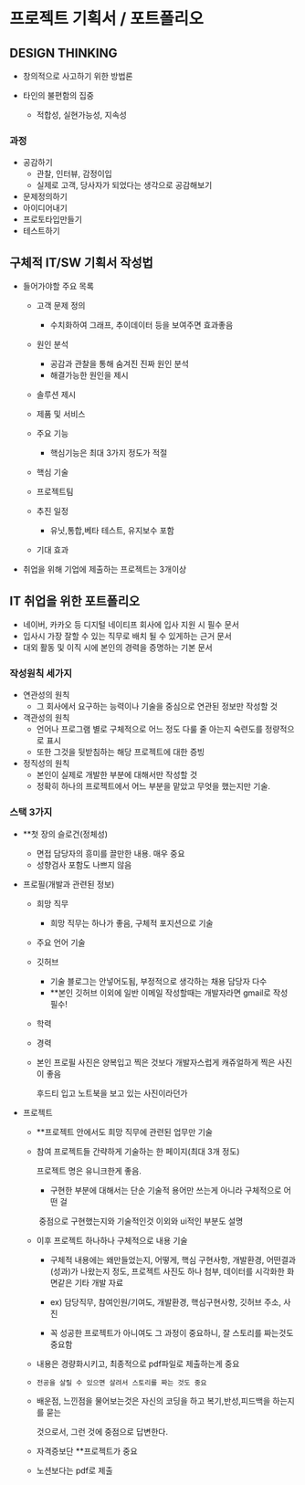 # 프로젝트 기획서 / 포트폴리오

## DESIGN THINKING

- 창의적으로 사고하기 위한 방법론

- 타인의 불편함의 집중
  - 적합성, 실현가능성, 지속성

### 과정

- 공감하기
  - 관찰, 인터뷰, 감정이입
  - 실제로 고객, 당사자가 되었다는 생각으로 공감해보기
- 문제정의하기
- 아이디어내기
- 프로토타입만들기
- 테스트하기

## 구체적 IT/SW 기획서 작성법

- 들어가야할 주요 목록

  - 고객 문제 정의
    - 수치화하여 그래프, 추이데이터 등을 보여주면 효과좋음

  - 원인 분석
    - 공감과 관찰을 통해 숨겨진 진짜 원인 분석
    - 해결가능한 원인을 제시
  - 솔루션 제시
  - 제품 및 서비스
  - 주요 기능
    - 핵심기능은 최대 3가지 정도가 적절
  - 핵심 기술
  - 프로젝트팀
  - 추진 일정
    - 유닛,통합,베타 테스트, 유지보수 포함
  - 기대 효과

- 취업을 위해 기업에 제출하는 프로젝트는 3개이상

## IT 취업을 위한 포트폴리오

- 네이버, 카카오 등 디지털 네이티프 회사에 입사 지원 시 필수 문서
- 입사시 가장 잘할 수 있는 직무로 배치 될 수 있게하는 근거 문서
- 대외 활동 및 이직 시에 본인의 경력을 증명하는 기본 문서

### 작성원칙 세가지

- 연관성의 원칙
  - 그 회사에서 요구하는 능력이나 기술을 중심으로 연관된 정보만 작성할 것
- 객관성의 원칙
  - 언어나 프로그램 별로 구체적으로 어느 정도 다룰 줄 아는지 숙련도를 정량적으로 표시
  - 또한 그것을 뒷받침하는 해당 프로젝트에 대한 증빙
- 정직성의 원칙
  - 본인이 실제로 개발한 부분에 대해서만 작성할 것
  - 정확히 하나의 프로젝트에서 어느 부분을 맡았고 무엇을 했는지만 기술.

### 스택 3가지

- **첫 장의 슬로건(정체성)

  - 면접 담당자의 흥미를 끌만한 내용. 매우 중요
  - 성향검사 포함도 나쁘지 않음

- 프로필(개발과 관련된 정보)

  - 희망 직무
  
    - 희망 직무는 하나가 좋음, 구체적 포지션으로 기술
  
  - 주요 언어 기술
  
  - 깃허브
  
    - 기술 블로그는 안넣어도됨, 부정적으로 생각하는 채용 담당자 다수
    - **본인 깃허브 이외에 일반 이메일 작성할때는 개발자라면 gmail로 작성 필수!
  
  - 학력
  
  - 경력
  
  - 본인 프로필 사진은 양복입고 찍은 것보다 개발자스럽게 캐쥬얼하게 찍은 사진이 좋음
  
    후드티 입고 노트북을 보고 있는 사진이라던가
  
- 
  프로젝트

  - **프로젝트 안에서도 희망 직무에 관련된 업무만 기술
  
  - 참여 프로젝트들 간략하게 기술하는 한 페이지(최대 3개 정도)
  
    프로젝트 명은 유니크한게 좋음. 
  
    - 구현한 부분에 대해서는 단순 기술적 용어만 쓰는게 아니라 구체적으로 어떤 걸 
  
    ​        중점으로 구현했는지와 기술적인것 이외와 ui적인 부분도 설명
  
  - 이후 프로젝트 하나하나 구체적으로 내용 기술
  
    - 구체적 내용에는 왜만들었는지, 어떻게, 핵심 구현사항, 개발환경, 어떤결과(성과)가 나왔는지 정도, 프로젝트 사진도 하나 첨부, 데이터를 시각화한 화면같은 기타 개발 자료
  
    - ex) 담당직무, 참여인원/기여도, 개발환경, 핵심구현사항, 깃허브 주소, 사진
    - 꼭 성공한 프로젝트가 아니여도 그 과정이 중요하니, 잘 스토리를 짜는것도 중요함
  
  - 내용은 경량화시키고, 최종적으로 pdf파일로 제출하는게 중요
  
  - `전공을 살릴 수 있으면 살려서 스토리를 짜는 것도 중요`
  
  - 배운점, 느낀점을 물어보는것은 자신의 코딩을 하고 복기,반성,피드백을 하는지를 묻는
  
    것으로서, 그런 것에 중점으로 답변한다.
  
  - 자격증보단 **프로젝트가 중요
  
  - 노션보다는 pdf로 제출

